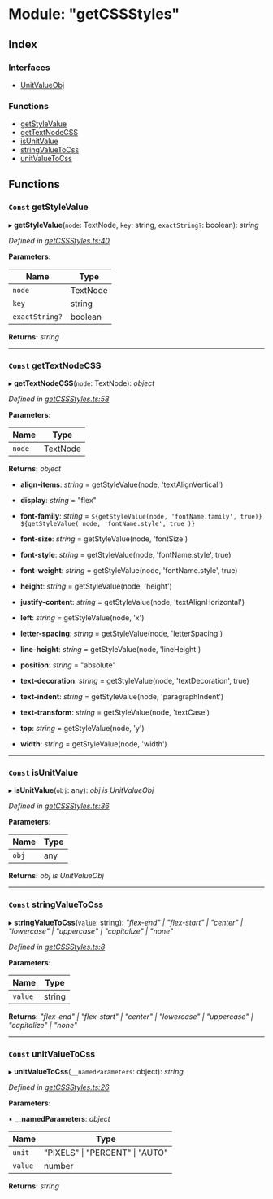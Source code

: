 
# Module: "getCSSStyles"

## Index

### Interfaces

* [UnitValueObj](../interfaces/_getcssstyles_.unitvalueobj.md)

### Functions

* [getStyleValue](_getcssstyles_.md#const-getstylevalue)
* [getTextNodeCSS](_getcssstyles_.md#const-gettextnodecss)
* [isUnitValue](_getcssstyles_.md#const-isunitvalue)
* [stringValueToCss](_getcssstyles_.md#const-stringvaluetocss)
* [unitValueToCss](_getcssstyles_.md#const-unitvaluetocss)

## Functions

### `Const` getStyleValue

▸ **getStyleValue**(`node`: TextNode, `key`: string, `exactString?`: boolean): *string*

*Defined in [getCSSStyles.ts:40](https://github.com/figma-plugin-helper-functions/figma-plugin-helpers/blob/55a4bdc/src/helpers/getCSSStyles.ts#L40)*

**Parameters:**

Name | Type |
------ | ------ |
`node` | TextNode |
`key` | string |
`exactString?` | boolean |

**Returns:** *string*

___

### `Const` getTextNodeCSS

▸ **getTextNodeCSS**(`node`: TextNode): *object*

*Defined in [getCSSStyles.ts:58](https://github.com/figma-plugin-helper-functions/figma-plugin-helpers/blob/55a4bdc/src/helpers/getCSSStyles.ts#L58)*

**Parameters:**

Name | Type |
------ | ------ |
`node` | TextNode |

**Returns:** *object*

* **align-items**: *string* = getStyleValue(node, 'textAlignVertical')

* **display**: *string* = "flex"

* **font-family**: *string* = `${getStyleValue(node, 'fontName.family', true)} ${getStyleValue(
			node,
			'fontName.style',
			true
		)}`

* **font-size**: *string* = getStyleValue(node, 'fontSize')

* **font-style**: *string* = getStyleValue(node, 'fontName.style', true)

* **font-weight**: *string* = getStyleValue(node, 'fontName.style', true)

* **height**: *string* = getStyleValue(node, 'height')

* **justify-content**: *string* = getStyleValue(node, 'textAlignHorizontal')

* **left**: *string* = getStyleValue(node, 'x')

* **letter-spacing**: *string* = getStyleValue(node, 'letterSpacing')

* **line-height**: *string* = getStyleValue(node, 'lineHeight')

* **position**: *string* = "absolute"

* **text-decoration**: *string* = getStyleValue(node, 'textDecoration', true)

* **text-indent**: *string* = getStyleValue(node, 'paragraphIndent')

* **text-transform**: *string* = getStyleValue(node, 'textCase')

* **top**: *string* = getStyleValue(node, 'y')

* **width**: *string* = getStyleValue(node, 'width')

___

### `Const` isUnitValue

▸ **isUnitValue**(`obj`: any): *obj is UnitValueObj*

*Defined in [getCSSStyles.ts:36](https://github.com/figma-plugin-helper-functions/figma-plugin-helpers/blob/55a4bdc/src/helpers/getCSSStyles.ts#L36)*

**Parameters:**

Name | Type |
------ | ------ |
`obj` | any |

**Returns:** *obj is UnitValueObj*

___

### `Const` stringValueToCss

▸ **stringValueToCss**(`value`: string): *"flex-end" | "flex-start" | "center" | "lowercase" | "uppercase" | "capitalize" | "none"*

*Defined in [getCSSStyles.ts:8](https://github.com/figma-plugin-helper-functions/figma-plugin-helpers/blob/55a4bdc/src/helpers/getCSSStyles.ts#L8)*

**Parameters:**

Name | Type |
------ | ------ |
`value` | string |

**Returns:** *"flex-end" | "flex-start" | "center" | "lowercase" | "uppercase" | "capitalize" | "none"*

___

### `Const` unitValueToCss

▸ **unitValueToCss**(`__namedParameters`: object): *string*

*Defined in [getCSSStyles.ts:26](https://github.com/figma-plugin-helper-functions/figma-plugin-helpers/blob/55a4bdc/src/helpers/getCSSStyles.ts#L26)*

**Parameters:**

▪ **__namedParameters**: *object*

Name | Type |
------ | ------ |
`unit` | "PIXELS" &#124; "PERCENT" &#124; "AUTO" |
`value` | number |

**Returns:** *string*
